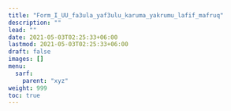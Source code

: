 ```yaml
---
title: "Form_I_UU_fa3ula_yaf3ulu_karuma_yakrumu_lafif_mafruq"
description: ""
lead: ""
date: 2021-05-03T02:25:33+06:00
lastmod: 2021-05-03T02:25:33+06:00
draft: false
images: []
menu: 
  sarf:
    parent: "xyz"
weight: 999
toc: true
---
```



